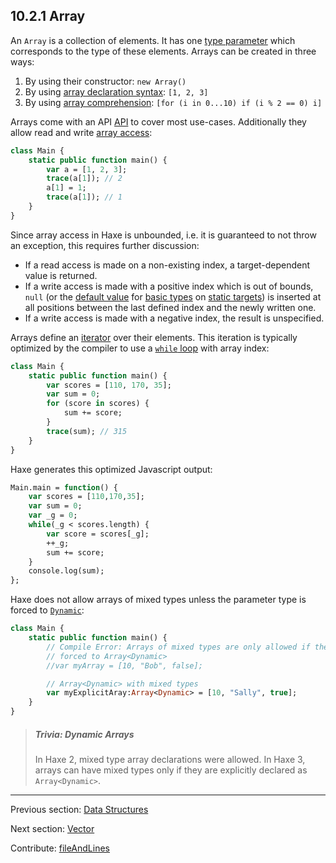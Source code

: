 ## 10.2.1 Array

An `Array` is a collection of elements. It has one [type parameter](type-system-type-parameters.md) which corresponds to the type of these elements. Arrays can be created in three ways:



1. By using their constructor: `new Array()`
2. By using [array declaration syntax](expression-array-declaration.md): `[1, 2, 3]`
3. By using [array comprehension](lf-array-comprehension.md): `[for (i in 0...10) if (i % 2 == 0) i]`



Arrays come with an API [API](http://api.haxe.org/Array.html) to cover most use-cases. Additionally they allow read and write [array access](expression-array-access.md):

```haxe
class Main {
	static public function main() {
		var a = [1, 2, 3];
		trace(a[1]); // 2
		a[1] = 1;
		trace(a[1]); // 1
	}
}
```

Since array access in Haxe is unbounded, i.e. it is guaranteed to not throw an exception, this requires further discussion:



* If a read access is made on a non-existing index, a target-dependent value is returned.
* If a write access is made with a positive index which is out of bounds, `null` (or the [default value](dictionary.md#define-default-value) for [basic types](types-basic-types.md) on [static targets](dictionary.md#define-static-target)) is inserted at all positions between the last defined index and the newly written one.
* If a write access is made with a negative index, the result is unspecified.



Arrays define an [iterator](lf-iterators.md) over their elements. This iteration is typically optimized by the compiler to use a [`while` loop](expression-while.md) with array index:

```haxe
class Main {
	static public function main() {
		var scores = [110, 170, 35];
		var sum = 0;
		for (score in scores) {
			sum += score;
		}
		trace(sum); // 315
	}
}
```

Haxe generates this optimized Javascript output:

```haxe
Main.main = function() {
	var scores = [110,170,35];
	var sum = 0;
	var _g = 0;
	while(_g < scores.length) {
		var score = scores[_g];
		++_g;
		sum += score;
	}
	console.log(sum);
};
```

Haxe does not allow arrays of mixed types unless the parameter type is forced to [`Dynamic`](types-dynamic.md):

```haxe
class Main {
	static public function main() {
		// Compile Error: Arrays of mixed types are only allowed if the type is
		// forced to Array<Dynamic>
		//var myArray = [10, "Bob", false];

		// Array<Dynamic> with mixed types
		var myExplicitAray:Array<Dynamic> = [10, "Sally", true];
	}
}
```

> ##### Trivia: Dynamic Arrays
>
> In Haxe 2, mixed type array declarations were allowed. In Haxe 3, arrays can have mixed types only if they are explicitly declared as `Array<Dynamic>`.

---

Previous section: [Data Structures](std-ds.md)

Next section: [Vector](std-vector.md)

Contribute: [fileAndLines](https://github.com/HaxeFoundation/HaxeManual/blob/master/10-std.tex#L18-18)